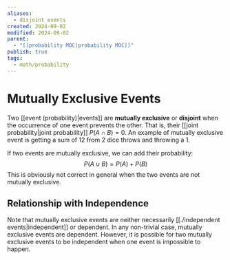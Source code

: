 ```yaml
---
aliases:
  - disjoint events
created: 2024-09-02
modified: 2024-09-02
parent:
  - "[[probability MOC|probability MOC]]"
publish: true
tags:
  - math/probability
---
```

# Mutually Exclusive Events

Two [[event (probability)|events]] are **mutually exclusive** or **disjoint** when the occurrence of one event prevents the other. That is, their [[joint probability|joint probability]] $P(A \cap B) = 0$. An example of mutually exclusive event is getting a sum of 12 from 2 dice throws and throwing a 1.

If two events are mutually exclusive, we can add their probability:
$$
P(A \cup B) = P(A) + P(B)
$$
This is obviously not correct in general when the two events are not mutually exclusive.

## Relationship with Independence
Note that mutually exclusive events are neither necessarily [[./independent events|independent]] or dependent. In any non-trivial case, mutually exclusive events are dependent. However, it is possible for two mutually exclusive events to be independent when one event is impossible to happen.